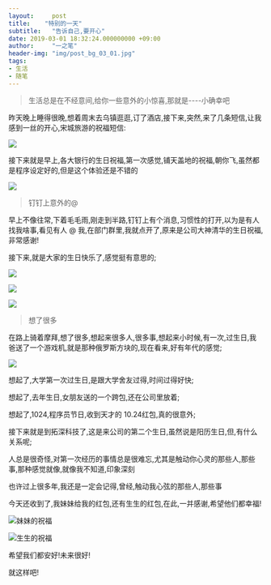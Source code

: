 ```yaml
---
layout:     post
title:    "特别的一天"
subtitle:   "告诉自己,要开心"
date: 2019-03-01 18:32:24.000000000 +09:00
author:     "一之笔"
header-img: "img/post_bg_03_01.jpg"
tags:
- 生活
- 随笔
---
```



> 生活总是在不经意间,给你一些意外的小惊喜,那就是----小确幸吧

昨天晚上睡得很晚,想着周末去乌镇逛逛,订了酒店,接下来,突然,来了几条短信,让我感到一丝的开心,宋城旅游的祝福短信:

![](http://yizhibi.6chemical.com/1551445628.png?imageMogr2/thumbnail/!70p)

接下来就是早上,各大银行的生日祝福,第一次感觉,铺天盖地的祝福,朝你飞,虽然都是程序设定好的,但是这个体验还是不错的

![](http://yizhibi.6chemical.com/1551445775.png?imageMogr2/thumbnail/!70p)

> 钉钉上意外的@

早上不像往常,下着毛毛雨,刚走到半路,钉钉上有个消息,习惯性的打开,以为是有人找我啥事,看见有人 @ 我,在部门群里,我就点开了,原来是公司大神清华的生日祝福,非常感谢!

接下来,就是大家的生日快乐了,感觉挺有意思的;

![](http://yizhibi.6chemical.com/1551446235.png?imageMogr2/thumbnail/!70p)

![](http://yizhibi.6chemical.com/1551446246.png?imageMogr2/thumbnail/!70p)

![](http://yizhibi.6chemical.com/1551446253.png?imageMogr2/thumbnail/!70p)

> 想了很多

在路上骑着摩拜,想了很多,想起来很多人,很多事,想起来小时候,有一次,过生日,我爸送了一个游戏机,就是那种俄罗斯方块的,现在看来,好有年代的感觉;

![](http://yizhibi.6chemical.com/1551446494.png?imageMogr2/thumbnail/!70p)

想起了,大学第一次过生日,是跟大学舍友过得,时间过得好快;

想起了,去年生日,女朋友送的一个跨包,还在公司里放着;

想起了,1024,程序员节日,收到天才的 10.24红包,真的很意外;

接下来就是到拓深科技了,这是来公司的第二个生日,虽然说是阳历生日,但,有什么关系呢;

人总是很奇怪,对第一次经历的事情总是很难忘,尤其是触动你心灵的那些人,那些事,那种感觉就像,就像我不知道,印象深刻

也许过上很多年,我还是一定会记得,曾经,触动我心弦的那些人,那些事

今天还收到了,我妹妹给我的红包,还有生生的红包,在此,一并感谢,希望他们都幸福!

![妹妹的祝福](http://yizhibi.6chemical.com/1551447307.png?imageMogr2/thumbnail/!70p)

![生生的祝福](http://yizhibi.6chemical.com/1551447314.png?imageMogr2/thumbnail/!70p)

希望我们都安好!未来很好!

就这样吧!
